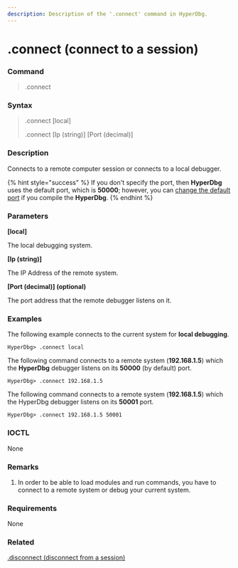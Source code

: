 ```yaml
---
description: Description of the '.connect' command in HyperDbg.
---
```


# .connect (connect to a session)

### Command

> .connect

### Syntax

> .connect \[local]
>
> .connect \[Ip (string)] \[Port (decimal)]

### Description

Connects to a remote computer session or connects to a local debugger.

{% hint style="success" %}
If you don't specify the port, then **HyperDbg** uses the default port, which is **50000**; however, you can [change the default port](https://docs.hyperdbg.org/tips-and-tricks/misc/customize-build) if you compile the **HyperDbg**.
{% endhint %}

### Parameters

**\[local]**

The local debugging system.

**\[Ip (string)]**

The IP Address of the remote system.

**\[Port (decimal)] (optional)**

The port address that the remote debugger listens on it.

### Examples

The following example connects to the current system for **local debugging**.

```
HyperDbg> .connect local
```

The following command connects to a remote system (**192.168.1.5**) which the **HyperDbg** debugger listens on its **50000** (by default) port.

```
HyperDbg> .connect 192.168.1.5
```

The following command connects to a remote system (**192.168.1.5**) which the HyperDbg debugger listens on its **50001** port.

```
HyperDbg> .connect 192.168.1.5 50001
```

### IOCTL

None

### Remarks

1. In order to be able to load modules and run commands, you have to connect to a remote system or debug your current system.

### Requirements

None

### Related

[.disconnect (disconnect from a session)](https://docs.hyperdbg.org/commands/meta-commands/.disconnect)
